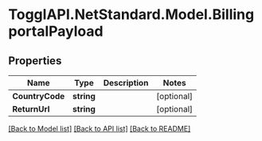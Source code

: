 # TogglAPI.NetStandard.Model.BillingportalPayload
## Properties

Name | Type | Description | Notes
------------ | ------------- | ------------- | -------------
**CountryCode** | **string** |  | [optional] 
**ReturnUrl** | **string** |  | [optional] 

[[Back to Model list]](../README.md#documentation-for-models) [[Back to API list]](../README.md#documentation-for-api-endpoints) [[Back to README]](../README.md)

